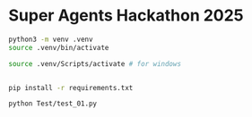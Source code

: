 # Super Agents Hackathon 2025

```bash
python3 -m venv .venv
source .venv/bin/activate

source .venv/Scripts/activate # for windows


pip install -r requirements.txt

python Test/test_01.py
```